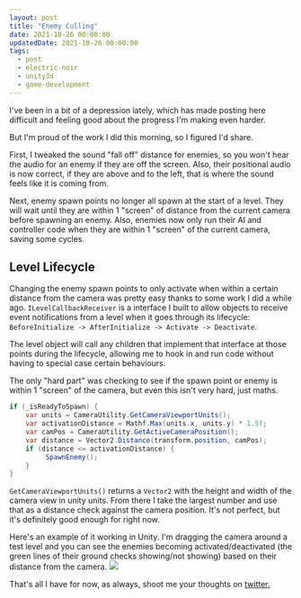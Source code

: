 ```yaml
---
layout: post
title: "Enemy Culling"
date: 2021-10-26 00:00:00
updatedDate: 2021-10-26 00:00:00
tags:
  - post
  - electric-noir
  - unity3d
  - game-development
---
```


I've been in a bit of a depression lately, which has made posting here difficult and feeling good about the progress I'm making even harder.

But I'm proud of the work I did this morning, so I figured I'd share.

First, I tweaked the sound "fall off" distance for enemies, so you won't hear the audio for an enemy if they are off the screen. Also, their positional audio is now correct, if they are above and to the left, that is where the sound feels like it is coming from.

Next, enemy spawn points no longer all spawn at the start of a level. They will wait until they are within 1 "screen" of distance from the current camera before spawning an enemy. Also, enemies now only run their AI and controller code when they are within 1 "screen" of the current camera, saving some cycles.

## Level Lifecycle
Changing the enemy spawn points to only activate when within a certain distance from the camera was pretty easy thanks to some work I did a while ago. `ILevelCallbackReceiver` is a interface I built to allow objects to receive event notifications from a level when it goes through its lifecycle: `BeforeInitialize -> AfterInitialize -> Activate -> Deactivate`. 

The level object will call any children that implement that interface at those points during the lifecycle, allowing me to hook in and run code without having to special case certain behaviours.

The only "hard part" was checking to see if the spawn point or enemy is within 1 "screen" of the camera, but even this isn't very hard, just maths.

```csharp
if (_isReadyToSpawn) {
    var units = CameraUtility.GetCameraViewportUnits();
    var activationDistance = Mathf.Max(units.x, units.y) * 1.5f;
    var camPos = CameraUtility.GetActiveCameraPosition();
    var distance = Vector2.Distance(transform.position, camPos);
    if (distance <= activationDistance) {
         SpawnEnemy();
    }
}
```

`GetCameraViewportUnits()` returns a `Vector2` with the height and width of the camera view in unity units. From there I take the largest number and use that as a distance check against the camera position. It's not perfect, but it's definitely good enough for right now.

Here's an example of it working in Unity. I'm dragging the camera around a test level and you can see the enemies becoming activated/deactivated (the green lines of their ground checks showing/not showing) based on their distance from the camera.
<img src="/electricnoir/EnemyCulling.gif" />

That's all I have for now, as always, shoot me your thoughts on [twitter.](https://www.twitter.com/codeimpossible)
